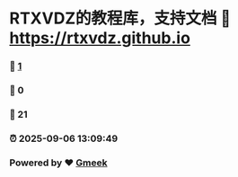 # RTXVDZ的教程库，支持文档 :link: https://rtxvdz.github.io 
### :page_facing_up: [1](https://rtxvdz.github.io/tag.html) 
### :speech_balloon: 0 
### :hibiscus: 21 
### :alarm_clock: 2025-09-06 13:09:49 
### Powered by :heart: [Gmeek](https://github.com/Meekdai/Gmeek)

